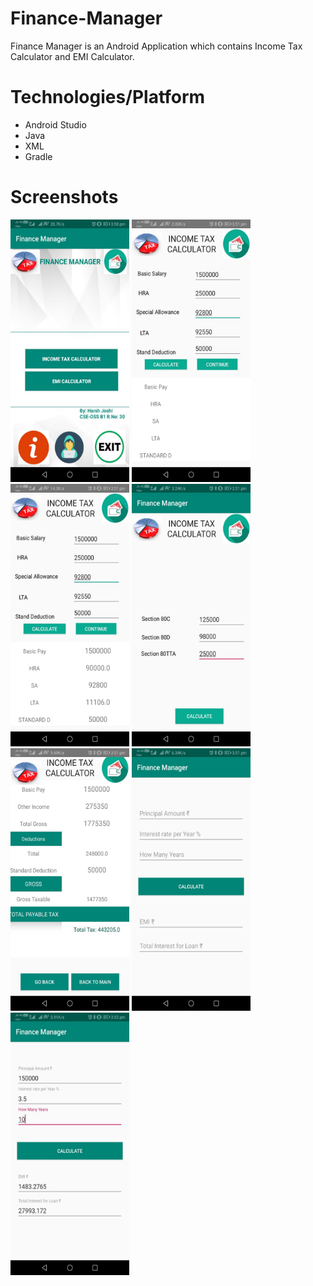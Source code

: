 # Finance-Manager
Finance Manager is an Android Application which contains Income Tax Calculator and EMI Calculator.

# Technologies/Platform
* Android Studio
* Java
* XML
* Gradle

# Screenshots 
  <p>
<img src="RepoResources/1.jpeg"
     alt="Finance Manager Application"
     height=420 width=190/>
<img src="RepoResources/2.jpeg"
     alt="Finance Manager Application"
      height=420 width=190/>   <img src="RepoResources/3.jpeg"
     alt="Finance Manager Application"
      height=420 width=190/> 
  <img src="RepoResources/4.jpeg"
     alt="Finance Manager Application"
      height=420 width=190/> 
  <img src="RepoResources/5.jpeg"
     alt="Finance Manager Application"
      height=420 width=190/> 
  <img src="RepoResources/6.jpeg"
     alt="Finance Manager Application"
      height=420 width=190/> 
  <img src="RepoResources/7.jpeg"
     alt="Finance Manager Application"
      height=420 width=190/> 
  

